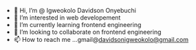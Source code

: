 - 👋 Hi, I’m @ Igweokolo Davidson Onyebuchi
- 👀 I’m interested in web developement  
- 🌱 I’m currently learning frontend engineering 
- 💞️ I’m looking to collaborate on frontend engineering 
- 📫 How to reach me ...gmail@davidsonigweokolo@gmail.com

<!---
cyberGHostJs/cyberGHostJs is a ✨ special ✨ repository because its `README.md` (this file) appears on your GitHub profile.
You can click the Preview link to take a look at your changes.
--->
